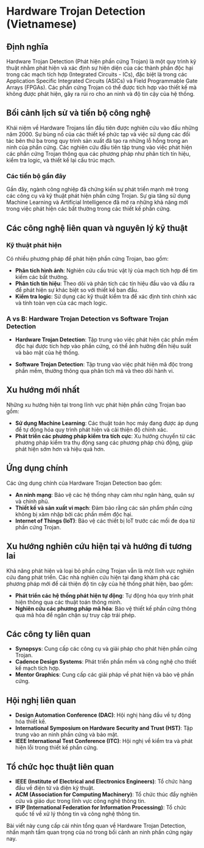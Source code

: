 # Hardware Trojan Detection (Vietnamese)

## Định nghĩa

Hardware Trojan Detection (Phát hiện phần cứng Trojan) là một quy trình kỹ thuật nhằm phát hiện và xác định sự hiện diện của các thành phần độc hại trong các mạch tích hợp (Integrated Circuits - ICs), đặc biệt là trong các Application Specific Integrated Circuits (ASICs) và Field Programmable Gate Arrays (FPGAs). Các phần cứng Trojan có thể được tích hợp vào thiết kế mà không được phát hiện, gây ra rủi ro cho an ninh và độ tin cậy của hệ thống.

## Bối cảnh lịch sử và tiến bộ công nghệ

Khái niệm về Hardware Trojans lần đầu tiên được nghiên cứu vào đầu những năm 2000. Sự bùng nổ của các thiết kế phức tạp và việc sử dụng các đối tác bên thứ ba trong quy trình sản xuất đã tạo ra những lỗ hổng trong an ninh của phần cứng. Các nghiên cứu đầu tiên tập trung vào việc phát hiện các phần cứng Trojan thông qua các phương pháp như phân tích tín hiệu, kiểm tra logic, và thiết kế lại cấu trúc mạch.

### Các tiến bộ gần đây

Gần đây, ngành công nghiệp đã chứng kiến sự phát triển mạnh mẽ trong các công cụ và kỹ thuật phát hiện phần cứng Trojan. Sự gia tăng sử dụng Machine Learning và Artificial Intelligence đã mở ra những khả năng mới trong việc phát hiện các bất thường trong các thiết kế phần cứng.

## Các công nghệ liên quan và nguyên lý kỹ thuật

### Kỹ thuật phát hiện

Có nhiều phương pháp để phát hiện phần cứng Trojan, bao gồm:

- **Phân tích hình ảnh**: Nghiên cứu cấu trúc vật lý của mạch tích hợp để tìm kiếm các bất thường.
- **Phân tích tín hiệu**: Theo dõi và phân tích các tín hiệu đầu vào và đầu ra để phát hiện sự khác biệt so với thiết kế ban đầu.
- **Kiểm tra logic**: Sử dụng các kỹ thuật kiểm tra để xác định tính chính xác và tính toàn vẹn của các mạch logic.

### A vs B: Hardware Trojan Detection vs Software Trojan Detection

- **Hardware Trojan Detection**: Tập trung vào việc phát hiện các phần mềm độc hại được tích hợp vào phần cứng, có thể ảnh hưởng đến hiệu suất và bảo mật của hệ thống.
  
- **Software Trojan Detection**: Tập trung vào việc phát hiện mã độc trong phần mềm, thường thông qua phân tích mã và theo dõi hành vi.

## Xu hướng mới nhất

Những xu hướng hiện tại trong lĩnh vực phát hiện phần cứng Trojan bao gồm:

- **Sử dụng Machine Learning**: Các thuật toán học máy đang được áp dụng để tự động hóa quy trình phát hiện và cải thiện độ chính xác.
- **Phát triển các phương pháp kiểm tra tích cực**: Xu hướng chuyển từ các phương pháp kiểm tra thụ động sang các phương pháp chủ động, giúp phát hiện sớm hơn và hiệu quả hơn.

## Ứng dụng chính

Các ứng dụng chính của Hardware Trojan Detection bao gồm:

- **An ninh mạng**: Bảo vệ các hệ thống nhạy cảm như ngân hàng, quân sự và chính phủ.
- **Thiết kế và sản xuất vi mạch**: Đảm bảo rằng các sản phẩm phần cứng không bị xâm nhập bởi các phần mềm độc hại.
- **Internet of Things (IoT)**: Bảo vệ các thiết bị IoT trước các mối đe dọa từ phần cứng Trojan.

## Xu hướng nghiên cứu hiện tại và hướng đi tương lai

Khả năng phát hiện và loại bỏ phần cứng Trojan vẫn là một lĩnh vực nghiên cứu đang phát triển. Các nhà nghiên cứu hiện tại đang khám phá các phương pháp mới để cải thiện độ tin cậy của hệ thống phát hiện, bao gồm:

- **Phát triển các hệ thống phát hiện tự động**: Tự động hóa quy trình phát hiện thông qua các thuật toán thông minh.
- **Nghiên cứu các phương pháp mã hóa**: Bảo vệ thiết kế phần cứng thông qua mã hóa để ngăn chặn sự truy cập trái phép.

## Các công ty liên quan

- **Synopsys**: Cung cấp các công cụ và giải pháp cho phát hiện phần cứng Trojan.
- **Cadence Design Systems**: Phát triển phần mềm và công nghệ cho thiết kế mạch tích hợp.
- **Mentor Graphics**: Cung cấp các giải pháp về phát hiện và bảo vệ phần cứng.

## Hội nghị liên quan

- **Design Automation Conference (DAC)**: Hội nghị hàng đầu về tự động hóa thiết kế.
- **International Symposium on Hardware Security and Trust (HST)**: Tập trung vào an ninh phần cứng và bảo mật.
- **IEEE International Test Conference (ITC)**: Hội nghị về kiểm tra và phát hiện lỗi trong thiết kế phần cứng.

## Tổ chức học thuật liên quan

- **IEEE (Institute of Electrical and Electronics Engineers)**: Tổ chức hàng đầu về điện tử và điện kỹ thuật.
- **ACM (Association for Computing Machinery)**: Tổ chức thúc đẩy nghiên cứu và giáo dục trong lĩnh vực công nghệ thông tin.
- **IFIP (International Federation for Information Processing)**: Tổ chức quốc tế về xử lý thông tin và công nghệ thông tin. 

Bài viết này cung cấp cái nhìn tổng quan về Hardware Trojan Detection, nhấn mạnh tầm quan trọng của nó trong bối cảnh an ninh phần cứng ngày nay.